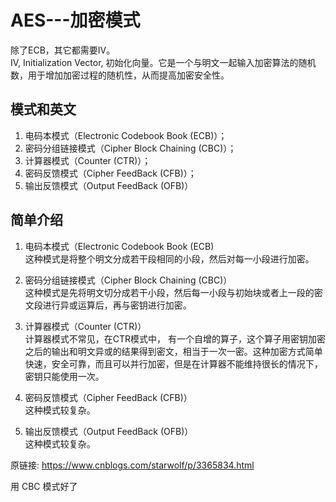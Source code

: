 # AES---加密模式

除了ECB，其它都需要IV。  
IV, Initialization Vector, 初始化向量。它是一个与明文一起输入加密算法的随机数，用于增加加密过程的随机性，从而提高加密安全性。  

## 模式和英文
1. 电码本模式（Electronic Codebook Book (ECB)）；  
2. 密码分组链接模式（Cipher Block Chaining (CBC)）；  
3. 计算器模式（Counter (CTR)）；  
4. 密码反馈模式（Cipher FeedBack (CFB)）；  
5. 输出反馈模式（Output FeedBack (OFB)）


## 简单介绍
1. 电码本模式（Electronic Codebook Book (ECB)  
    这种模式是将整个明文分成若干段相同的小段，然后对每一小段进行加密。  

2. 密码分组链接模式（Cipher Block Chaining (CBC)）  
    这种模式是先将明文切分成若干小段，然后每一小段与初始块或者上一段的密文段进行异或运算后，再与密钥进行加密。  

3. 计算器模式（Counter (CTR)）  
    计算器模式不常见，在CTR模式中， 有一个自增的算子，这个算子用密钥加密之后的输出和明文异或的结果得到密文，相当于一次一密。这种加密方式简单快速，安全可靠，而且可以并行加密，但是在计算器不能维持很长的情况下，密钥只能使用一次。  

4. 密码反馈模式（Cipher FeedBack (CFB)）  
    这种模式较复杂。  

5. 输出反馈模式（Output FeedBack (OFB)）  
    这种模式较复杂。  


原链接: https://www.cnblogs.com/starwolf/p/3365834.html  

用 CBC 模式好了  
